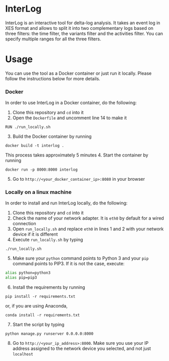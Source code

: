 # InterLog

InterLog is an interactive tool for delta-log analysis. It takes an event log in XES format and allows to split it into two complementary logs based on three filters: the time filter, the variants filter and the activities filter.  You can specify multiple ranges for all the three filters.

# Usage

You can use the tool as a Docker container or just run it locally. Please follow the instructions below for more details.

### Docker

In order to use InterLog in a Docker container, do the following:

1. Clone this repository and `cd` into it
2. Open the `Dockerfile` and uncomment line 14 to make it
```
RUN ./run_locally.sh
```
3. Build the Docker container by running 
```
docker build -t interlog .
``` 
This process takes approximately 5 minutes
4. Start the container by running 
```
docker run -p 8000:8000 interlog
```
5. Go to `http://<your_docker_container_ip>:8080` in your browser

 ### Locally on a linux machine
 
 In order to install and run InterLog locally, do the following: 
1. Clone this repository and `cd` into it
2. Check the name of your network adapter. It is `eth0` by default for a wired connection
3. Open `run_locally.sh` and replace `eth0` in lines 1 and 2 with your network device if it is different
4. Execute `run_locally.sh` by typing 
```
./run_locally.sh
```
5. Make sure your `python` command points to Python 3 and your `pip` command points to PIP3. If it is not the case, execute:
```bash
alias python=python3
alias pip=pip3
```
6. Install the requirements by running 
```
pip install -r requirements.txt
``` 
or, if you are using Anaconda, 
```
conda install -r requirements.txt
```
7. Start the script by typing 
```
python manage.py runserver 0.0.0.0:8000
```
8. Go to `http://<your_ip_address>:8000`. Make sure you use your IP address assigned to the network device you selected, and not just `localhost`
